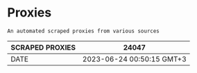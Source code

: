 # Proxies
    An automated scraped proxies from various sources

| SCRAPED PROXIES | 24047            |
|-----------------|---------------------------|
| DATE            | 2023-06-24 00:50:15 GMT+3          |
